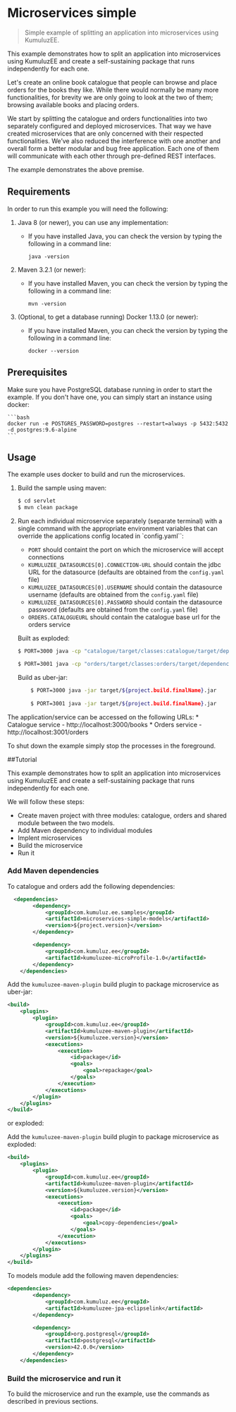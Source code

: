 # Microservices simple

> Simple example of splitting an application into microservices using KumuluzEE.

This example demonstrates how to split an application into microservices using KumuluzEE and create a self-sustaining
package that runs independently for each one.

Let's create an online book catalogue that people can browse and place orders for the books they like.
While there would normally be many more functionalities, for brevity we are only going to look at the two of them;
browsing available books and placing orders.

We start by splitting the catalogue and orders functionalities into two separately configured and deployed microservices.
That way we have created microservices that are only concerned with their respected functionalities.
We’ve also reduced the interference with one another and overall form a better modular and bug free application.
Each one of them will communicate with each other through pre-defined REST interfaces.

The example demonstrates the above premise.

## Requirements

In order to run this example you will need the following:

1. Java 8 (or newer), you can use any implementation:
    * If you have installed Java, you can check the version by typing the following in a command line:
        
        ```
        java -version
        ```

2. Maven 3.2.1 (or newer):
    * If you have installed Maven, you can check the version by typing the following in a command line:
        
        ```
        mvn -version
        ```
        
3. (Optional, to get a database running) Docker 1.13.0 (or newer):
    * If you have installed Maven, you can check the version by typing the following in a command line:
    
        ```
        docker --version
        ```
    
## Prerequisites

Make sure you have PostgreSQL database running in order to start the example. If you don't have one, you can simply start
an instance using docker:

    ```bash
    docker run -e POSTGRES_PASSWORD=postgres --restart=always -p 5432:5432 -d postgres:9.6-alpine
    ```

## Usage

The example uses docker to build and run the microservices.

1. Build the sample using maven:

    ```bash
    $ cd servlet
    $ mvn clean package
    ```

2. Run each individual microservice separately (separate terminal) with a single command with the appropriate environment variables that can override the applications config located in `config.yaml``:
    * `PORT` should containt the port on which the microservice will accept connections
    * `KUMULUZEE_DATASOURCES[0].CONNECTION-URL` should contain the jdbc URL for the datasource (defaults are obtained from the `config.yaml` file)
    * `KUMULUZEE_DATASOURCES[0].USERNAME` should contain the datasource username (defaults are obtained from the `config.yaml` file)
    * `KUMULUZEE_DATASOURCES[0].PASSWORD` should contain the datasource password (defaults are obtained from the `config.yaml` file)
    * `ORDERS.CATALOGUEURL` should contain the catalogue base url for the orders service
    
    Built as exploded:
    
    ```bash
    $ PORT=3000 java -cp "catalogue/target/classes:catalogue/target/dependency/*" com.kumuluz.ee.EeApplication
    
    $ PORT=3001 java -cp "orders/target/classes:orders/target/dependency/*" com.kumuluz.ee.EeApplication
    ```
    
    Build as uber-jar:
    
    ```bash
        $ PORT=3000 java -jar target/${project.build.finalName}.jar
        
        $ PORT=3001 java -jar target/${project.build.finalName}.jar
    ```
    
The application/service can be accessed on the following URLs:
    * Catalogue service - http://localhost:3000/books
    * Orders service - http://localhost:3001/orders

To shut down the example simply stop the processes in the foreground.

##Tutorial

This example demonstrates how to split an application into microservices using KumuluzEE and create a self-sustaining
package that runs independently for each one.

We will follow these steps:
* Create maven project with three modules: catalogue, orders and shared module between the two models.
* Add Maven dependency to individual modules
* Implent microservices
* Build the microservice
* Run it

### Add Maven dependencies

To catalogue and orders add the following dependencies:

```xml
  <dependencies>
        <dependency>
            <groupId>com.kumuluz.ee.samples</groupId>
            <artifactId>microservices-simple-models</artifactId>
            <version>${project.version}</version>
        </dependency>

        <dependency>
            <groupId>com.kumuluz.ee</groupId>
            <artifactId>kumuluzee-microProfile-1.0</artifactId>
        </dependency>
    </dependencies>
```

Add the `kumuluzee-maven-plugin` build plugin to package microservice as uber-jar:

```xml
<build>
    <plugins>
        <plugin>
            <groupId>com.kumuluz.ee</groupId>
            <artifactId>kumuluzee-maven-plugin</artifactId>
            <version>${kumuluzee.version}</version>
            <executions>
                <execution>
                    <id>package</id>
                    <goals>
                        <goal>repackage</goal>
                    </goals>
                </execution>
            </executions>
        </plugin>
    </plugins>
</build>
```

or exploded:

Add the `kumuluzee-maven-plugin` build plugin to package microservice as exploded:

```xml
<build>
    <plugins>
        <plugin>
            <groupId>com.kumuluz.ee</groupId>
            <artifactId>kumuluzee-maven-plugin</artifactId>
            <version>${kumuluzee.version}</version>
            <executions>
                <execution>
                    <id>package</id>
                    <goals>
                        <goal>copy-dependencies</goal>
                    </goals>
                </execution>
            </executions>
        </plugin>
    </plugins>
</build>
```

To models module add the following maven dependencies:

```xml
<dependencies>
        <dependency>
            <groupId>com.kumuluz.ee</groupId>
            <artifactId>kumuluzee-jpa-eclipselink</artifactId>
        </dependency>

        <dependency>
            <groupId>org.postgresql</groupId>
            <artifactId>postgresql</artifactId>
            <version>42.0.0</version>
        </dependency>
    </dependencies>
```

### Build the microservice and run it

To build the microservice and run the example, use the commands as described in previous sections.